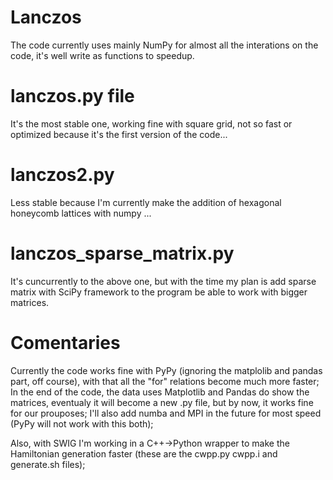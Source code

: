 # Lanczos

The code currently uses mainly NumPy for almost all the interations on the code, it's well write as functions to speedup.

# lanczos.py file 

It's the most stable one, working fine with square grid, not so fast or optimized because it's the first version of the code...

# lanczos2.py

Less stable because I'm currently make the addition of hexagonal honeycomb lattices with numpy ...

# lanczos_sparse_matrix.py 

It's cuncurrently to the above one, but with the time my plan is add sparse matrix with SciPy framework to the program be able to work with bigger matrices.

# Comentaries

Currently the code works fine with PyPy (ignoring the matplolib and pandas part, off course), with that all the "for" relations become much more faster;
In the end of the code, the data uses Matplotlib and Pandas do show the matrices, eventualy it will become a new .py file, but by now, it works fine for our prouposes;
I'll also add numba and MPI in the future for most speed (PyPy will not work with this both);

Also, with SWIG I'm working in a C++->Python wrapper to make the Hamiltonian generation faster (these are the cwpp.py cwpp.i and generate.sh files);
